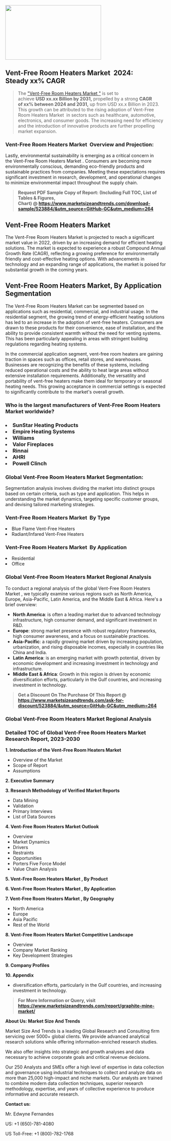 <p><img class="alignnone size-medium wp-image-20088" src="https://ffe5etoiles.com/wp-content/uploads/2024/12/MST1-300x171.png" alt="" width="300" height="171" /></p><h2 id="ember46" class="ember-view reader-text-block__heading-2">Vent-Free Room Heaters Market &nbsp;2024: Steady&nbsp;xx% CAGR</h2><blockquote id="ember47" class="ember-view reader-text-block__blockquote">The&nbsp;<a class="app-aware-link " href="https://www.marketsizeandtrends.com/download-sample/523884/&utm_source=GitHub-GC&utm_medium=264" target="_blank" data-test-app-aware-link="">"Vent-Free Room Heaters Market "</a>&nbsp;is set to achieve&nbsp;<strong>USD&nbsp;xx.xx&nbsp;Billion by 2031,</strong>&nbsp;propelled by a strong&nbsp;<strong>CAGR of&nbsp;xx% between 2024 and 2031,</strong>&nbsp;up from USD xx.x Billion in 2023. This growth can be attributed to the rising adoption of&nbsp;Vent-Free Room Heaters Market &nbsp;in sectors such as healthcare, automotive, electronics, and consumer goods. The increasing need for efficiency and the introduction of innovative products are further propelling market expansion.</blockquote><h3 id="ember48" class="ember-view reader-text-block__heading-3">Vent-Free Room Heaters Market &nbsp;Overview and Projection:</h3><p id="ember49" class="ember-view reader-text-block__paragraph">Lastly, environmental sustainability is emerging as a critical concern in the&nbsp;Vent-Free Room Heaters Market . Consumers are becoming more environmentally conscious, demanding eco-friendly products and sustainable practices from companies. Meeting these expectations requires significant investment in research, development, and operational changes to minimize environmental impact throughout the supply chain.</p><blockquote id="ember50" class="ember-view reader-text-block__blockquote"><strong>Request PDF Sample Copy of Report: (Including Full TOC, List of Tables &amp; Figures, Chart)&nbsp;@&nbsp;<strong><a href="https://www.marketsizeandtrends.com/download-sample/523884/&utm_source=GitHub-GC&utm_medium=264" target="_blank">https://www.marketsizeandtrends.com/download-sample/523884/&utm_source=GitHub-GC&utm_medium=264</a></strong></strong></blockquote><h3 class=""> <h2>Vent-Free Room Heaters Market</h2><p>The Vent-Free Room Heaters Market is projected to reach a significant market value in 2022, driven by an increasing demand for efficient heating solutions. The market is expected to experience a robust Compound Annual Growth Rate (CAGR), reflecting a growing preference for environmentally friendly and cost-effective heating options. With advancements in technology and an expanding range of applications, the market is poised for substantial growth in the coming years.</p><h2>Vent-Free Room Heaters Market, By Application Segmentation</h2><p>The Vent-Free Room Heaters Market can be segmented based on applications such as residential, commercial, and industrial usage. In the residential segment, the growing trend of energy-efficient heating solutions has led to an increase in the adoption of vent-free heaters. Consumers are drawn to these products for their convenience, ease of installation, and the ability to provide consistent warmth without the need for venting systems. This has been particularly appealing in areas with stringent building regulations regarding heating systems.</p><p>In the commercial application segment, vent-free room heaters are gaining traction in spaces such as offices, retail stores, and warehouses. Businesses are recognizing the benefits of these systems, including reduced operational costs and the ability to heat large areas without extensive installation requirements. Additionally, the versatility and portability of vent-free heaters make them ideal for temporary or seasonal heating needs. This growing acceptance in commercial settings is expected to significantly contribute to the market's overall growth.</p></h3><h3 id="" class="">Who is the largest manufacturers of&nbsp;Vent-Free Room Heaters Market worldwide?</h3><h3 class=""></Li><Li>SunStar Heating Products</Li><Li> Empire Heating Systems</Li><Li> Williams</Li><Li> Valor Fireplaces</Li><Li> Rinnai</Li><Li> AHRI</Li><Li> Powell Clinch</h3><h3 id="ember53" class="ember-view reader-text-block__heading-3">Global&nbsp;Vent-Free Room Heaters Market Segmentation:</h3><p id="ember54" class="ember-view reader-text-block__paragraph">Segmentation analysis involves dividing the market into distinct groups based on certain criteria, such as type and application. This helps in understanding the market dynamics, targeting specific customer groups, and devising tailored marketing strategies.</p><h3 id="" class="">Vent-Free Room Heaters Market &nbsp;By Type</h3><p></Li><Li>Blue Flame Vent-Free Heaters</Li><Li> Radiant/Infared Vent-Free Heaters</p><h3 id="" class="">Vent-Free Room Heaters Market &nbsp;By Application</h3><p class=""></Li><Li>Residential</Li><Li> Office</p><h3 id="ember62" class="ember-view reader-text-block__heading-3">Global Vent-Free Room Heaters Market Regional Analysis</h3><p id="ember63" class="ember-view reader-text-block__paragraph">To conduct a regional analysis of the global Vent-Free Room Heaters Market , we typically examine various regions such as North America, Europe, Asia-Pacific, Latin America, and the Middle East &amp; Africa. Here's a brief overview:</p><ul><li><strong>North America</strong>: is often a leading market due to advanced technology infrastructure, high consumer demand, and significant investment in R&amp;D.</li><li><strong>Europe</strong>: strong market presence with robust regulatory frameworks, high consumer awareness, and a focus on sustainable practices.</li><li><strong>Asia-Pacific</strong>: a rapidly growing market driven by increasing population, urbanization, and rising disposable incomes, especially in countries like China and India.</li><li><strong>Latin America</strong>: is an emerging market with growth potential, driven by economic development and increasing investment in technology and infrastructure.</li><li><strong>Middle East &amp; Africa</strong>: Growth in this region is driven by economic diversification efforts, particularly in the Gulf countries, and increasing investment in technology.</li></ul><blockquote id="ember61" class="ember-view reader-text-block__blockquote"><strong>Get a Discount On The Purchase Of This Report @ <strong><a href="https://html-cleaner.com/" target="">https://www.marketsizeandtrends.com/ask-for-discount/523884/&utm_source=GitHub-GC&utm_medium=264</a></strong></strong></blockquote><h3 id="ember62" class="ember-view reader-text-block__heading-3">Global Vent-Free Room Heaters Market Regional Analysis</h3><h3 id="" class="">Detailed TOC of Global Vent-Free Room Heaters Market Research Report, 2023-2030</h3><p id="" class=""><strong>1. Introduction of the Vent-Free Room Heaters Market </strong></p><ul><li>Overview of the Market</li><li>Scope of Report</li><li>Assumptions</li></ul><p id="" class=""><strong>2. Executive Summary</strong></p><p id="" class=""><strong>3. Research Methodology of Verified Market Reports</strong></p><ul><li>Data Mining</li><li>Validation</li><li>Primary Interviews</li><li>List of Data Sources</li></ul><p id="" class=""><strong>4. Vent-Free Room Heaters Market Outlook</strong></p><ul><li>Overview</li><li>Market Dynamics</li><li>Drivers</li><li>Restraints</li><li>Opportunities</li><li>Porters Five Force Model</li><li>Value Chain Analysis</li></ul><p id="" class=""><strong>5. Vent-Free Room Heaters Market , By Product</strong></p><p id="" class=""><strong>6. Vent-Free Room Heaters Market , By Application</strong></p><p id="" class=""><strong>7. Vent-Free Room Heaters Market , By Geography</strong></p><ul><li>North America</li><li>Europe</li><li>Asia Pacific</li><li>Rest of the World</li></ul><p id="" class=""><strong>8. Vent-Free Room Heaters Market Competitive Landscape</strong></p><ul><li>Overview</li><li>Company Market Ranking</li><li>Key Development Strategies</li></ul><p id="" class=""><strong>9. Company Profiles</strong></p><p id="" class=""><strong>10. Appendix</strong></p><ul><li>diversification efforts, particularly in the Gulf countries, and increasing investment in technology.</li></ul><blockquote id="ember65" class="ember-view reader-text-block__blockquote"><strong>For More Information or Query, visit <strong><strong><a href="https://html-cleaner.com/" target="">https://www.marketsizeandtrends.com/report/graphite-mine-market/</a></strong></strong></strong></blockquote><p id="" class=""><strong>About Us: Market Size And Trends</strong></p><p id="" class="">Market Size And Trends is a leading Global Research and Consulting firm servicing over 5000+ global clients. We provide advanced analytical research solutions while offering information-enriched research studies.</p><p id="" class="">We also offer insights into strategic and growth analyses and data necessary to achieve corporate goals and critical revenue decisions.</p><p id="" class="">Our 250 Analysts and SMEs offer a high level of expertise in data collection and governance using industrial techniques to collect and analyze data on more than 25,000 high-impact and niche markets. Our analysts are trained to combine modern data collection techniques, superior research methodology, expertise, and years of collective experience to produce informative and accurate research.</p><p id="" class=""><strong>Contact us:</strong></p><p id="" class="">Mr. Edwyne Fernandes</p><p id="" class="">US: +1 (650)-781-4080</p><p id="" class="">US Toll-Free: +1 (800)-782-1768</p>

